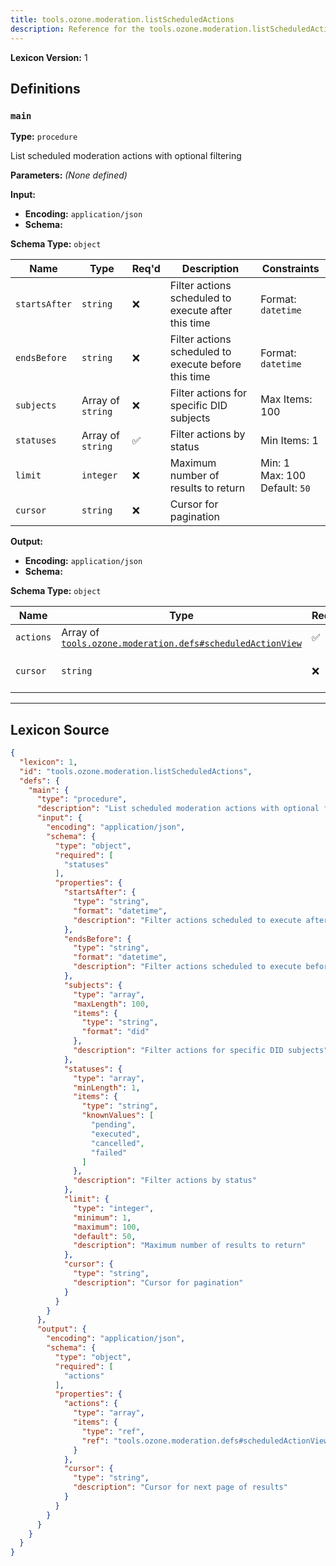 ```yaml
---
title: tools.ozone.moderation.listScheduledActions
description: Reference for the tools.ozone.moderation.listScheduledActions lexicon
---
```

**Lexicon Version:** 1

## Definitions

<a name="main"></a>
### `main`

**Type:** `procedure`

List scheduled moderation actions with optional filtering

**Parameters:** _(None defined)_

**Input:**

- **Encoding:** `application/json`
- **Schema:**

**Schema Type:** `object`

| Name | Type | Req'd  | Description | Constraints |
|------|------|----------|-------------|-------------|
| `startsAfter` | `string` | ❌  | Filter actions scheduled to execute after this time | Format: `datetime` |
| `endsBefore` | `string` | ❌  | Filter actions scheduled to execute before this time | Format: `datetime` |
| `subjects` | Array of `string` | ❌  | Filter actions for specific DID subjects | Max Items: 100 |
| `statuses` | Array of `string` | ✅  | Filter actions by status | Min Items: 1 |
| `limit` | `integer` | ❌  | Maximum number of results to return | Min: 1<br/>Max: 100<br/>Default: `50` |
| `cursor` | `string` | ❌  | Cursor for pagination |  |
**Output:**

- **Encoding:** `application/json`
- **Schema:**

**Schema Type:** `object`

| Name | Type | Req'd  | Description | Constraints |
|------|------|----------|-------------|-------------|
| `actions` | Array of [`tools.ozone.moderation.defs#scheduledActionView`](lexicons/tools/ozone/moderation/defs#scheduledActionView) | ✅  |  |  |
| `cursor` | `string` | ❌  | Cursor for next page of results |  |

---

## Lexicon Source
```json
{
  "lexicon": 1,
  "id": "tools.ozone.moderation.listScheduledActions",
  "defs": {
    "main": {
      "type": "procedure",
      "description": "List scheduled moderation actions with optional filtering",
      "input": {
        "encoding": "application/json",
        "schema": {
          "type": "object",
          "required": [
            "statuses"
          ],
          "properties": {
            "startsAfter": {
              "type": "string",
              "format": "datetime",
              "description": "Filter actions scheduled to execute after this time"
            },
            "endsBefore": {
              "type": "string",
              "format": "datetime",
              "description": "Filter actions scheduled to execute before this time"
            },
            "subjects": {
              "type": "array",
              "maxLength": 100,
              "items": {
                "type": "string",
                "format": "did"
              },
              "description": "Filter actions for specific DID subjects"
            },
            "statuses": {
              "type": "array",
              "minLength": 1,
              "items": {
                "type": "string",
                "knownValues": [
                  "pending",
                  "executed",
                  "cancelled",
                  "failed"
                ]
              },
              "description": "Filter actions by status"
            },
            "limit": {
              "type": "integer",
              "minimum": 1,
              "maximum": 100,
              "default": 50,
              "description": "Maximum number of results to return"
            },
            "cursor": {
              "type": "string",
              "description": "Cursor for pagination"
            }
          }
        }
      },
      "output": {
        "encoding": "application/json",
        "schema": {
          "type": "object",
          "required": [
            "actions"
          ],
          "properties": {
            "actions": {
              "type": "array",
              "items": {
                "type": "ref",
                "ref": "tools.ozone.moderation.defs#scheduledActionView"
              }
            },
            "cursor": {
              "type": "string",
              "description": "Cursor for next page of results"
            }
          }
        }
      }
    }
  }
}
```
